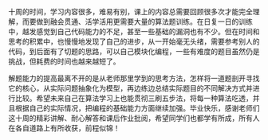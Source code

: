 十周的时间，学习内容很多，难易有别，课上的内容总需要回顾很多次才能完全理解，而要做到融会贯通、活学活用更需要大量的算法题训练。在日复一日的训练中，越发感觉到自己代码能力的不足，甚至一些基础的漏洞也有不少。但在时间和思考的积累中，也慢慢地发现了自己的进步，从一开始毫无头绪，需要参考别人的代码，到后面有了切题的思路，可以自己模块化编程，一些有难度的题目虽然仍是挑战，但耗费的时间也越来越短了。

解题能力的提高最离不开的是从老师那里学到的思考方法，怎样将一道题剖开寻找它的核心，从实际问题抽象化为模型，再边练边总结实际题目的不同解决方式并进行比较。希望未来自己在算法学习上也能贯彻三刷五步法，将每一种算法吃透，并且根据自己的实际情况，把编程的基础能力方面继续加强。毕业快乐，感谢老师们这十周的精彩讲解、耐心解答和课后作业批阅，希望同学们也都学有所成，所有人在各自道路上有所收获，前程似锦！
